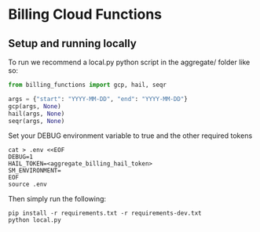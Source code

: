 # Billing Cloud Functions

## Setup and running locally

To run we recommend a local.py python script in the aggregate/ folder like so:

```python
from billing_functions import gcp, hail, seqr

args = {"start": "YYYY-MM-DD", "end": "YYYY-MM-DD"}
gcp(args, None)
hail(args, None)
seqr(args, None)
```

Set your DEBUG environment variable to true and the other required tokens

```shell
cat > .env <<EOF
DEBUG=1
HAIL_TOKEN=<aggregate_billing_hail_token>
SM_ENVIRONMENT=
EOF
source .env
```

Then simply run the following:

```shell
pip install -r requirements.txt -r requirements-dev.txt
python local.py
```
